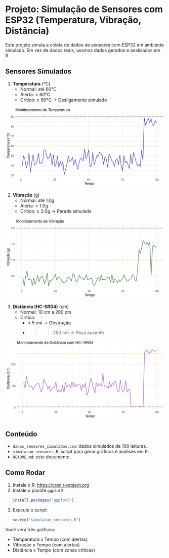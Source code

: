 
# Projeto: Simulação de Sensores com ESP32 (Temperatura, Vibração, Distância)

Este projeto simula a coleta de dados de sensores com ESP32 em ambiente simulado. Em vez de dados reais, usamos dados gerados e analisados em R.

## Sensores Simulados

1. **Temperatura** (°C)
   - Normal: até 60°C
   - Alerta: > 60°C
   - Crítico: ≥ 90°C → Desligamento simulado
  
![Monitoramento-Temperatura](https://github.com/Nico-Araujo/FIAP/blob/6d472ea93e4c65fce0d1a852d377f8287661a488/Fase%204/Enterprise%20Challenge/Simula%C3%A7%C3%A3o%20Sensores/Monitoramento%20de%20Temperatura_page-0001.jpg)


2. **Vibração** (g)
   - Normal: até 1.0g
   - Alerta: > 1.0g
   - Crítico: ≥ 2.0g → Parada simulada
   
![Monitoramento-Vibracao](https://github.com/Nico-Araujo/FIAP/blob/cf53b3774a0481db5b02a0bad4d02b080e5bb78a/Fase%204/Enterprise%20Challenge/Simula%C3%A7%C3%A3o%20Sensores/Monitoramento%20de%20Vibra%C3%A7%C3%A3o_page-0001.jpg)


3. **Distância (HC-SR04)** (cm)
   - Normal: 10 cm a 200 cm
   - Crítico:
     - < 5 cm → Obstrução
     - >> 250 cm → Peça ausente
   
![Monitoramento-Distancia](https://github.com/Nico-Araujo/FIAP/blob/5b5ec4f7d4b1d047b4172266f1ef579758151ca5/Fase%204/Enterprise%20Challenge/Simula%C3%A7%C3%A3o%20Sensores/Monitoramento%20de%20Dist%C3%A2ncia_page-0001.jpg)


## Conteúdo

- `dados_sensores_simulados.csv`: dados simulados de 100 leituras.
- `simulacao_sensores.R`: script para gerar gráficos e análises em R.
- `README.md`: este documento.

## Como Rodar

1. Instale o R: https://cran.r-project.org
2. Instale o pacote `ggplot2`:
   ```r
   install.packages("ggplot2")
   ```
3. Execute o script:
   ```r
   source("simulacao_sensores.R")
   ```

Você verá três gráficos:
- Temperatura x Tempo (com alertas)
- Vibração x Tempo (com alertas)
- Distância x Tempo (com zonas críticas)

